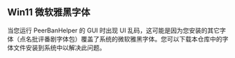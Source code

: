 ## Win11 微软雅黑字体

当您运行 PeerBanHelper 的 GUI 时出现 UI 乱码，这可能是因为您安装的其它字体（点名批评番剧字体包）覆盖了系统的微软雅黑字体。您可以下载本仓库中的字体文件安装到系统中以解决此问题。